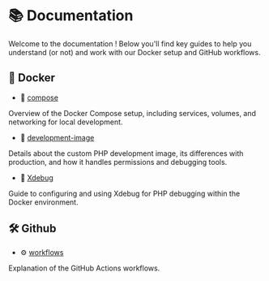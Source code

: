 # 📚 Documentation

Welcome to the documentation ! Below you'll find key guides to help you
understand (or not) and work with our Docker setup and GitHub workflows.

## 🐳 Docker

- 📝 [compose](docker/compose.md)

Overview of the Docker Compose setup, including services, volumes, and
networking for local development.

- 🐘 [development-image](docker/development-image.md)

Details about the custom PHP development image, its differences with production,
and how it handles permissions and debugging tools.

- 🐞 [Xdebug](docker/xdebug.md)

Guide to configuring and using Xdebug for PHP debugging within the Docker
environment.

## 🛠️ Github

- ⚙️ [workflows](github/workflows.md)

Explanation of the GitHub Actions workflows.
